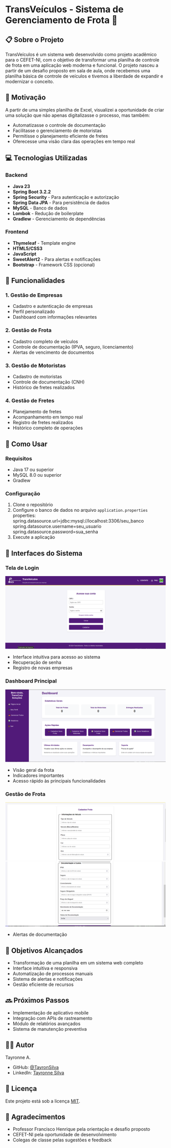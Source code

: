 # TransVeículos - Sistema de Gerenciamento de Frota 🚛

## 📋 Sobre o Projeto
TransVeículos é um sistema web desenvolvido como projeto acadêmico para o CEFET-NI, com o objetivo de transformar uma planilha de controle de frota em uma aplicação web moderna e funcional. O projeto nasceu a partir de um desafio proposto em sala de aula, onde recebemos uma planilha básica de controle de veículos e tivemos a liberdade de expandir e modernizar o conceito.

## 🎯 Motivação
A partir de uma simples planilha de Excel, visualizei a oportunidade de criar uma solução que não apenas digitalizasse o processo, mas também:
- Automatizasse o controle de documentação
- Facilitasse o gerenciamento de motoristas
- Permitisse o planejamento eficiente de fretes
- Oferecesse uma visão clara das operações em tempo real

## 💻 Tecnologias Utilizadas

### Backend
- **Java 23**
- **Spring Boot 3.2.2**
- **Spring Security** - Para autenticação e autorização
- **Spring Data JPA** - Para persistência de dados
- **MySQL** - Banco de dados
- **Lombok** - Redução de boilerplate
- **Gradlew** - Gerenciamento de dependências

### Frontend
- **Thymeleaf** - Template engine
- **HTML5/CSS3**
- **JavaScript**
- **SweetAlert2** - Para alertas e notificações
- **Bootstrap** - Framework CSS (opcional)

## 🚀 Funcionalidades

### 1. Gestão de Empresas
- Cadastro e autenticação de empresas
- Perfil personalizado
- Dashboard com informações relevantes

### 2. Gestão de Frota
- Cadastro completo de veículos
- Controle de documentação (IPVA, seguro, licenciamento)
- Alertas de vencimento de documentos

### 3. Gestão de Motoristas
- Cadastro de motoristas
- Controle de documentação (CNH)
- Histórico de fretes realizados

### 4. Gestão de Fretes
- Planejamento de fretes
- Acompanhamento em tempo real
- Registro de fretes realizados
- Histórico completo de operações

## 🔧 Como Usar

### Requisitos
- Java 17 ou superior
- MySQL 8.0 ou superior
- Gradlew

### Configuração
1. Clone o repositório
2. Configure o banco de dados no arquivo `application.properties`
properties:
spring.datasource.url=jdbc:mysql://localhost:3306/seu_banco
spring.datasource.username=seu_usuario
spring.datasource.password=sua_senha
3. Execute a aplicação


## 📱 Interfaces do Sistema

### Tela de Login
![Login](docs/images/login.png)
- Interface intuitiva para acesso ao sistema
- Recuperação de senha
- Registro de novas empresas

### Dashboard Principal
![Dashboard](docs/images/dashboard.png)
- Visão geral da frota
- Indicadores importantes
- Acesso rápido às principais funcionalidades

### Gestão de Frota
![Frota](docs/images/frota1.png)
![Frota](docs/images/frota2.png)
- Alertas de documentação

## 🎯 Objetivos Alcançados
- Transformação de uma planilha em um sistema web completo
- Interface intuitiva e responsiva
- Automatização de processos manuais
- Sistema de alertas e notificações
- Gestão eficiente de recursos

## 🔜 Próximos Passos
- Implementação de aplicativo mobile
- Integração com APIs de rastreamento
- Módulo de relatórios avançados
- Sistema de manutenção preventiva

## 👨‍💻 Autor
Tayronne A.
- GitHub: [@TayronSilva](https://github.com/TayronSilva)
- LinkedIn: [Tayronne Silva](https://www.linkedin.com/in/tayronne-silva/)

## 📝 Licença
Este projeto está sob a licença [MIT](LICENSE).

## 🙏 Agradecimentos
- Professor Francisco Henrique pela orientação e desafio proposto
- CEFET-NI pela oportunidade de desenvolvimento
- Colegas de classe pelas sugestões e feedback

